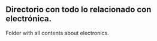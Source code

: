 Directorio con todo lo relacionado con electrónica.
---------------------------------------------------
Folder with all contents about electronics.
